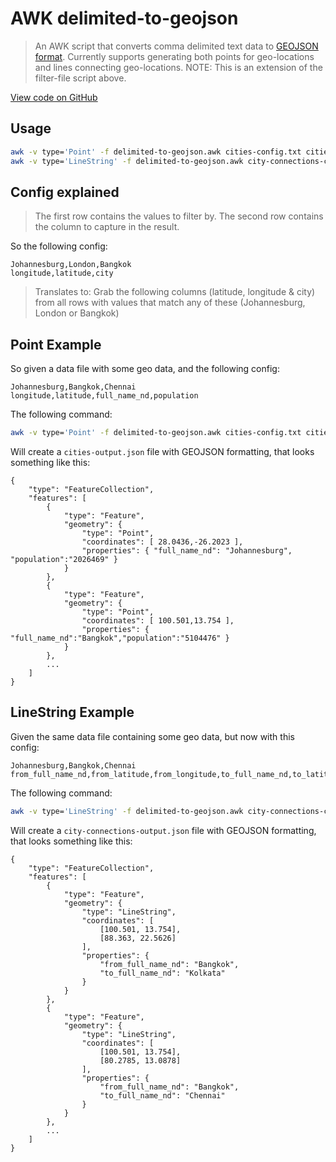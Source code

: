 AWK delimited-to-geojson
========================

> An AWK script that converts comma delimited text data to [GEOJSON format](http://geojson.org/).
> Currently supports generating both points for geo-locations and lines connecting geo-locations.
> NOTE: This is an extension of the filter-file script above.

[View code on GitHub](https://github.com/neilrussell6/bash-scripts/blob/master/delimited-to-geojson/delimited-to-geojson.awk)

Usage
-----

```bash
awk -v type='Point' -f delimited-to-geojson.awk cities-config.txt cities-data.txt > cities-output.json
awk -v type='LineString' -f delimited-to-geojson.awk city-connections-config.txt city-connections-data.txt > city-connections-output.json
```

Config explained
----------------

> The first row contains the values to filter by.
> The second row contains the column to capture in the result.

So the following config:

```
Johannesburg,London,Bangkok
longitude,latitude,city
```

> Translates to:
> Grab the following columns (latitude, longitude & city) from all rows with values that match any of these (Johannesburg, London or Bangkok)

Point Example
-------------

So given a data file with some geo data, and the following config:

```
Johannesburg,Bangkok,Chennai
longitude,latitude,full_name_nd,population
```

The following command:

```bash
awk -v type='Point' -f delimited-to-geojson.awk cities-config.txt cities-data.txt > cities-output.json
```

Will create a `cities-output.json` file with GEOJSON formatting, that looks something like this:

```
{
    "type": "FeatureCollection",
    "features": [
        {
            "type": "Feature",
            "geometry": {
                "type": "Point",
                "coordinates": [ 28.0436,-26.2023 ],
                "properties": { "full_name_nd": "Johannesburg", "population":"2026469" }
            }
        },
        {
            "type": "Feature",
            "geometry": {
                "type": "Point",
                "coordinates": [ 100.501,13.754 ],
                "properties": { "full_name_nd":"Bangkok","population":"5104476" }
            }
        },
        ...
    ]
}
```

LineString Example
------------------

Given the same data file containing some geo data, but now with this config:

```
Johannesburg,Bangkok,Chennai
from_full_name_nd,from_latitude,from_longitude,to_full_name_nd,to_latitude,to_longitude
```

The following command:

```bash
awk -v type='LineString' -f delimited-to-geojson.awk city-connections-config.txt city-connections-data.txt > city-connections-output.json
```

Will create a `city-connections-output.json` file with GEOJSON formatting, that looks something like this:

```
{
    "type": "FeatureCollection",
    "features": [
        {
            "type": "Feature",
            "geometry": {
                "type": "LineString",
                "coordinates": [
                    [100.501, 13.754],
                    [88.363, 22.5626]
                ],
                "properties": {
                    "from_full_name_nd": "Bangkok",
                    "to_full_name_nd": "Kolkata"
                }
            }
        },
        {
            "type": "Feature",
            "geometry": {
                "type": "LineString",
                "coordinates": [
                    [100.501, 13.754],
                    [80.2785, 13.0878]
                ],
                "properties": {
                    "from_full_name_nd": "Bangkok",
                    "to_full_name_nd": "Chennai"
                }
            }
        },
        ...
    ]
}
```
